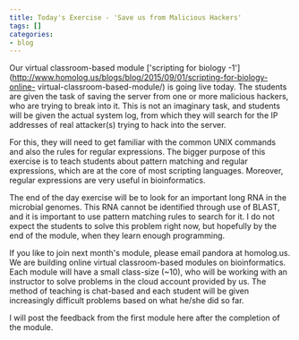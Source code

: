 ```yaml
---
title: Today's Exercise - 'Save us from Malicious Hackers'
tags: []
categories:
- blog
---
```

Our virtual classroom-based module ['scripting for biology
-1'](http://www.homolog.us/blogs/blog/2015/09/01/scripting-for-biology-online-
virtual-classroom-based-module/) is going live today. The students are given
the task of saving the server from one or more malicious hackers, who are
trying to break into it. This is not an imaginary task, and students will be
given the actual system log, from which they will search for the IP addresses
of real attacker(s) trying to hack into the server.
<!--more-->

For this, they will need to get familiar with the common UNIX commands and
also the rules for regular expressions. The bigger purpose of this exercise is
to teach students about pattern matching and regular expressions, which are at
the core of most scripting languages. Moreover, regular expressions are very
useful in bioinformatics.

The end of the day exercise will be to look for an important long RNA in the
microbial genomes. This RNA cannot be identified through use of BLAST, and it
is important to use pattern matching rules to search for it. I do not expect
the students to solve this problem right now, but hopefully by the end of the
module, when they learn enough programming.

If you like to join next month's module, please email pandora at homolog.us.
We are building online virtual classroom-based modules on bioinformatics. Each
module will have a small class-size (~10), who will be working with an
instructor to solve problems in the cloud account provided by us. The method
of teaching is chat-based and each student will be given increasingly
difficult problems based on what he/she did so far.

I will post the feedback from the first module here after the completion of
the module.

